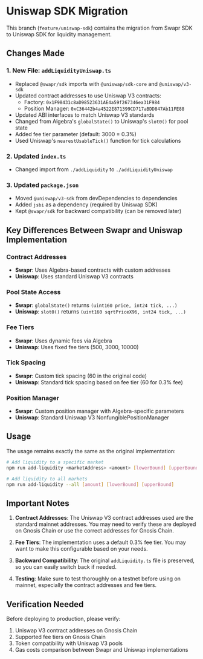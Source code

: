 # Uniswap SDK Migration

This branch (`feature/uniswap-sdk`) contains the migration from Swapr SDK to Uniswap SDK for liquidity management.

## Changes Made

### 1. New File: `addLiquidityUniswap.ts`
- Replaced `@swapr/sdk` imports with `@uniswap/sdk-core` and `@uniswap/v3-sdk`
- Updated contract addresses to use Uniswap V3 contracts:
  - Factory: `0x1F98431c8aD98523631AE4a59f267346ea31F984`
  - Position Manager: `0xC36442b4a4522E871399CD717aBDD847Ab11FE88`
- Updated ABI interfaces to match Uniswap V3 standards
- Changed from Algebra's `globalState()` to Uniswap's `slot0()` for pool state
- Added fee tier parameter (default: 3000 = 0.3%)
- Used Uniswap's `nearestUsableTick()` function for tick calculations

### 2. Updated `index.ts`
- Changed import from `./addLiquidity` to `./addLiquidityUniswap`

### 3. Updated `package.json`
- Moved `@uniswap/v3-sdk` from devDependencies to dependencies
- Added `jsbi` as a dependency (required by Uniswap SDK)
- Kept `@swapr/sdk` for backward compatibility (can be removed later)

## Key Differences Between Swapr and Uniswap Implementation

### Contract Addresses
- **Swapr**: Uses Algebra-based contracts with custom addresses
- **Uniswap**: Uses standard Uniswap V3 contracts

### Pool State Access
- **Swapr**: `globalState()` returns `(uint160 price, int24 tick, ...)`
- **Uniswap**: `slot0()` returns `(uint160 sqrtPriceX96, int24 tick, ...)`

### Fee Tiers
- **Swapr**: Uses dynamic fees via Algebra
- **Uniswap**: Uses fixed fee tiers (500, 3000, 10000)

### Tick Spacing
- **Swapr**: Custom tick spacing (60 in the original code)
- **Uniswap**: Standard tick spacing based on fee tier (60 for 0.3% fee)

### Position Manager
- **Swapr**: Custom position manager with Algebra-specific parameters
- **Uniswap**: Standard Uniswap V3 NonfungiblePositionManager

## Usage

The usage remains exactly the same as the original implementation:

```bash
# Add liquidity to a specific market
npm run add-liquidity <marketAddress> <amount> [lowerBound] [upperBound]

# Add liquidity to all markets
npm run add-liquidity --all [amount] [lowerBound] [upperBound]
```

## Important Notes

1. **Contract Addresses**: The Uniswap V3 contract addresses used are the standard mainnet addresses. You may need to verify these are deployed on Gnosis Chain or use the correct addresses for Gnosis Chain.

2. **Fee Tiers**: The implementation uses a default 0.3% fee tier. You may want to make this configurable based on your needs.

3. **Backward Compatibility**: The original `addLiquidity.ts` file is preserved, so you can easily switch back if needed.

4. **Testing**: Make sure to test thoroughly on a testnet before using on mainnet, especially the contract addresses and fee tiers.

## Verification Needed

Before deploying to production, please verify:
1. Uniswap V3 contract addresses on Gnosis Chain
2. Supported fee tiers on Gnosis Chain
3. Token compatibility with Uniswap V3 pools
4. Gas costs comparison between Swapr and Uniswap implementations